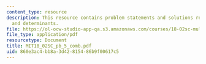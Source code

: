 ```yaml
---
content_type: resource
description: This resource contains problem statements and solutions related to area
  and determinants.
file: https://ol-ocw-studio-app-qa.s3.amazonaws.com/courses/18-02sc-multivariable-calculus-fall-2010/860e3ac4bb8a3d42815486b9f00617c5_MIT18_02SC_pb_5_comb.pdf
file_type: application/pdf
resourcetype: Document
title: MIT18_02SC_pb_5_comb.pdf
uid: 860e3ac4-bb8a-3d42-8154-86b9f00617c5
---
```

